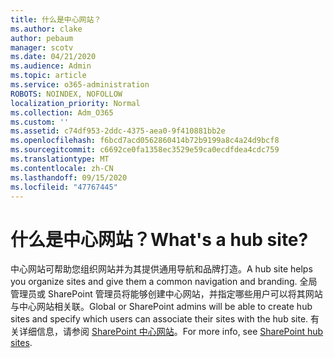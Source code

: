 ```yaml
---
title: 什么是中心网站？
ms.author: clake
author: pebaum
manager: scotv
ms.date: 04/21/2020
ms.audience: Admin
ms.topic: article
ms.service: o365-administration
ROBOTS: NOINDEX, NOFOLLOW
localization_priority: Normal
ms.collection: Adm_O365
ms.custom: ''
ms.assetid: c74df953-2ddc-4375-aea0-9f410881bb2e
ms.openlocfilehash: f6bcd7acd0562860414b72b9199a8c4a24d9bcf8
ms.sourcegitcommit: c6692ce0fa1358ec3529e59ca0ecdfdea4cdc759
ms.translationtype: MT
ms.contentlocale: zh-CN
ms.lasthandoff: 09/15/2020
ms.locfileid: "47767445"
---
```

# <a name="whats-a-hub-site"></a><span data-ttu-id="3fceb-102">什么是中心网站？</span><span class="sxs-lookup"><span data-stu-id="3fceb-102">What's a hub site?</span></span>

<span data-ttu-id="3fceb-103">中心网站可帮助您组织网站并为其提供通用导航和品牌打造。</span><span class="sxs-lookup"><span data-stu-id="3fceb-103">A hub site helps you organize sites and give them a common navigation and branding.</span></span> <span data-ttu-id="3fceb-104">全局管理员或 SharePoint 管理员将能够创建中心网站，并指定哪些用户可以将其网站与中心网站相关联。</span><span class="sxs-lookup"><span data-stu-id="3fceb-104">Global or SharePoint admins will be able to create hub sites and specify which users can associate their sites with the hub site.</span></span> <span data-ttu-id="3fceb-105">有关详细信息，请参阅 [SharePoint 中心网站](https://go.microsoft.com/fwlink/?linkid=869388)。</span><span class="sxs-lookup"><span data-stu-id="3fceb-105">For more info, see [SharePoint hub sites](https://go.microsoft.com/fwlink/?linkid=869388).</span></span>
  